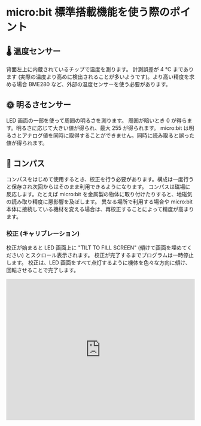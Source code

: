 # micro:bit 標準搭載機能を使う際のポイント

## 🌡️ 温度センサー

背面左上に内蔵されているチップで温度を測ります。
計測誤差が 4 ℃ まであります (実際の温度より高めに検出されることが多いようです)。より高い精度を求める場合 BME280 など、外部の温度センサーを使う必要があります。

## 🌞 明るさセンサー

LED 画面の一部を使って周囲の明るさを測ります。 周囲が暗いとき 0 が得らます。明るさに応じて大きい値が得られ、最大 255 が得られます。
micro:bit は明るさとアナログ値を同時に取得することができません。同時に読み取ると誤った値が得られます。

## 🧭 コンパス

コンパスをはじめて使用するとき、校正を行う必要があります。構成は一度行うと保存され次回からはそのまま利用できるようになります。
コンパスは磁場に反応します。たとえば micro:bit を金属製の物体に取り付けたりすると、地磁気の読み取り精度に悪影響を及ぼします。
異なる場所で利用する場合や micro:bit 本体に接続している機材を変える場合は、再校正することによって精度が高まります。

### 校正 (キャリブレーション)

校正が始まると LED 画面上に "TILT TO FILL SCREEN" (傾けて画面を埋めてください) とスクロール表示されます。 校正が完了するまでプログラムは一時停止します。 校正は、LED 画面をすべて点灯するように機体を色々な方向に傾け、回転させることで完了します。

<div style="width:100%;height:0px;position:relative;padding-bottom:75.000%;"><iframe src="https://streamable.com/e/5c9ppl?loop=0" frameborder="0" width="100%" height="100%" allowfullscreen="" style="width:100%;height:100%;position:absolute;left:0px;top:0px;overflow:hidden;" loading="lazy"></iframe></div>
